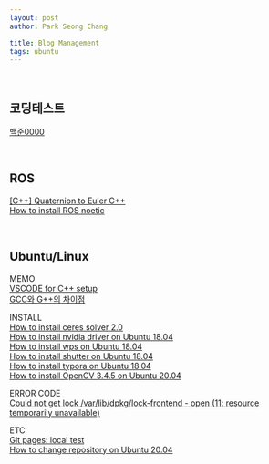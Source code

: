 ```yaml
---
layout: post
author: Park Seong Chang

title: Blog Management
tags: ubuntu
---
```

<br/>

## 코딩테스트
[백준0000](/posts/blog/code_test/2022-01-11-baekjoon_0000.html)

<br/>

## ROS
[[C++] Quaternion to Euler C++](/posts/blog/ros/2022-01-18-quat-to-euler.html) <br/>
[How to install ROS noetic](/posts/blog/ros/2022-01-11-install_noetic.html)

<br/>

## Ubuntu/Linux
MEMO <br/>
[VSCODE for C++ setup](/posts/blog/ubuntu/2022-01-19-vscode-setup-linux.html) <br/>
[GCC와 G++의 차이점](/posts/blog/ubuntu/2022-01-19-gcc-g++.html)


INSTALL <br/>
[How to install ceres solver 2.0](/posts/blog/ubuntu/2022-01-18-install-ceres.html) <br/>
[How to install nvidia driver on Ubuntu 18.04](/posts/blog/ubuntu/2022-01-17-install-nvidia-driver.html) <br/>
[How to install wps on Ubuntu 18.04](/posts/blog/ubuntu/2022-01-13-install-wps.html) <br/>
[How to install shutter on Ubuntu 18.04](/posts/blog/ubuntu/2022-01-12-install-shutter.html) <br/>
[How to install typora on Ubuntu 18.04](/posts/blog/ubuntu/2022-01-12-install-typora.html) <br/>
[How to install OpenCV 3.4.5 on Ubuntu 20.04](/posts/blog/ubuntu/2022-01-11-install_opencv_3_4_5.html) <br/>

ERROR CODE <br/>
[Could not get lock /var/lib/dpkg/lock-frontend - open (11: resource temporarily unavailable)](/posts/blog/ubuntu/2022-01-11-error_apt_update.html) <br/>

ETC <br/>
[Git pages: local test](/posts/blog/ubuntu/2022-01-12-git-page-local-test.html) <br/>
[How to change repository on Ubuntu 20.04](/posts/blog/ubuntu/2022-01-11-change_repo.html) <br/>